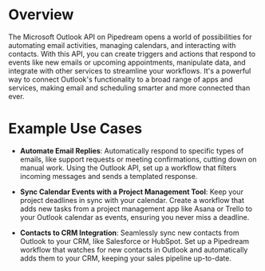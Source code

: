 # Overview

The Microsoft Outlook API on Pipedream opens a world of possibilities for automating email activities, managing calendars, and interacting with contacts. With this API, you can create triggers and actions that respond to events like new emails or upcoming appointments, manipulate data, and integrate with other services to streamline your workflows. It's a powerful way to connect Outlook's functionality to a broad range of apps and services, making email and scheduling smarter and more connected than ever.

# Example Use Cases

- **Automate Email Replies**: Automatically respond to specific types of emails, like support requests or meeting confirmations, cutting down on manual work. Using the Outlook API, set up a workflow that filters incoming messages and sends a templated response.

- **Sync Calendar Events with a Project Management Tool**: Keep your project deadlines in sync with your calendar. Create a workflow that adds new tasks from a project management app like Asana or Trello to your Outlook calendar as events, ensuring you never miss a deadline.

- **Contacts to CRM Integration**: Seamlessly sync new contacts from Outlook to your CRM, like Salesforce or HubSpot. Set up a Pipedream workflow that watches for new contacts in Outlook and automatically adds them to your CRM, keeping your sales pipeline up-to-date.
